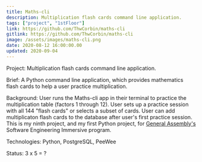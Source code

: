 ```yaml
---
title: Maths-cli
description: Multiplication flash cards command line application.
tags: ["project", "1stFloor"]
link: https://github.com/ThwCorbin/maths-cli
gitlink: https://github.com/ThwCorbin/maths-cli
image: /assets/images/maths-cli.png
date: 2020-08-12 16:00:00.00
updated: 2020-09-04
---
```


Project: Multiplication flash cards command line application.

Brief: A Python command line application, which provides mathematics flash cards to help a user practice multiplication.

Background: User runs the Maths-cli app in their terminal to practice the multiplication table (factors 1 through 12). User sets up a practice session with all 144 "flash cards" or selects a subset of cards. User can add multiplicaton flash cards to the database after user's first practice session. This is my ninth project, and my first Python project, for [General Assembly's](https://generalassemb.ly/ "General Assembly homepage") Software Engineering Immersive program.

Technologies: Python, PostgreSQL, PeeWee

Status: 3 x 5 = ?
